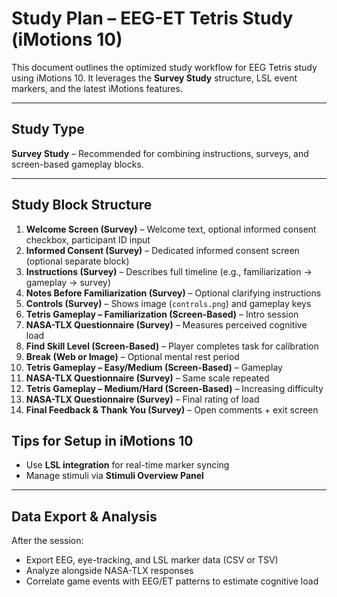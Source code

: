 # Study Plan – EEG-ET Tetris Study (iMotions 10)

This document outlines the optimized study workflow for EEG Tetris study using iMotions 10. It leverages the **Survey Study** structure, LSL event markers, and the latest iMotions features.

---

## Study Type

**Survey Study** – Recommended for combining instructions, surveys, and screen-based gameplay blocks.

---

## Study Block Structure

1. **Welcome Screen (Survey)** – Welcome text, optional informed consent checkbox, participant ID input
2. **Informed Consent (Survey)** – Dedicated informed consent screen (optional separate block)
3. **Instructions (Survey)** – Describes full timeline (e.g., familiarization → gameplay → survey)
4. **Notes Before Familiarization (Survey)** – Optional clarifying instructions
5. **Controls (Survey)** – Shows image (`controls.png`) and gameplay keys
6. **Tetris Gameplay – Familiarization (Screen-Based)** – Intro session
7. **NASA-TLX Questionnaire (Survey)** – Measures perceived cognitive load
8. **Find Skill Level (Screen-Based)** – Player completes task for calibration
9. **Break (Web or Image)** – Optional mental rest period
10. **Tetris Gameplay – Easy/Medium (Screen-Based)** – Gameplay 
11. **NASA-TLX Questionnaire (Survey)** – Same scale repeated
12. **Tetris Gameplay – Medium/Hard (Screen-Based)** – Increasing difficulty
13. **NASA-TLX Questionnaire (Survey)** – Final rating of load
14. **Final Feedback & Thank You (Survey)** – Open comments + exit screen



## Tips for Setup in iMotions 10

* Use **LSL integration** for real-time marker syncing
* Manage stimuli via **Stimuli Overview Panel**

---

## Data Export & Analysis

After the session:

* Export EEG, eye-tracking, and LSL marker data (CSV or TSV)
* Analyze alongside NASA-TLX responses
* Correlate game events with EEG/ET patterns to estimate cognitive load
